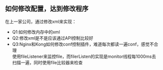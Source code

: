 ## 如何修改配置，达到修改程序
在上一家公司，通过修改xml来实现：
- Q1:如何修改内存中的xml
- Q2:修改xml是不是应该通过API控制比较好
- Q3:Nginx和Kong如何修改conf控制插件，难道每次都读一遍conf，感觉不合理    
使用fileListener来监控file，而filerListen的实现是monitor线程每1000ms去扫描一遍，同时使用file比较器来检查
